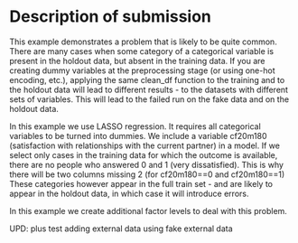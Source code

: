 # Description of submission

This example demonstrates a problem that is likely to be quite common. There are many cases when some category of a categorical variable is present in the holdout data, but absent in the training data. If you are creating dummy variables at the preprocessing stage (or using one-hot encoding, etc.), applying the same clean_df function to the training and to the holdout data will lead to different results - to the datasets with different sets of variables. This will lead to the failed run on the fake data and on the holdout data. 


In this example we use LASSO regression. It requires all categorical variables to be turned into dummies. 
We include a variable cf20m180 (satisfaction with relationships with the current partner) in a model. 
If we select only cases in the training data for which the outcome is available, there are no people who answered 0 and 1 (very dissatisfied). This is why there will be two columns missing 2 (for cf20m180==0 and cf20m180==1)
These categories however appear in the full train set - and are likely to appear in the holdout data, in which case it will introduce errors.

In this example we create additional factor levels to deal with this problem.


UPD: plus test adding external data using fake external data
